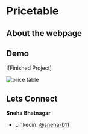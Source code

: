 # Pricetable

## About the webpage


## Demo 
![Finished Project] 


![price table](https://user-images.githubusercontent.com/67041680/215836750-2abf0d2b-be92-4956-ad6f-99d0257b62c8.png)



## Lets Connect

**Sneha Bhatnagar**

- Linkedin: [@sneha-b11](https://www.linkedin.com/in/sneha-b11/)
